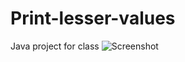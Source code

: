 # Print-lesser-values
Java project for class
![Screenshot](https://user-images.githubusercontent.com/92361451/138038331-eebf21c0-0c4a-4930-901e-4a26b3f8c710.png)
